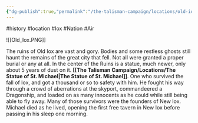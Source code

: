 ```yaml
---
{"dg-publish":true,"permalink":"/the-talisman-campaign/locations/old-iox/","noteIcon":""}
---
```


#history #location #Iox #Nation #Air 


![[Old_Iox.PNG]]


The ruins of Old Iox are vast and gory. Bodies and some restless ghosts still haunt the remains of the great city that fell. Not all were granted a proper burial or any at all. In the center of the Ruins is a statue, much newer, only about 5 years of dust on it. **[[The Talisman Campaign/Locations/The Statue of St. Michael\|The Statue of St. Michael]]**. One who survived the fall of Iox, and got a thousand or so to safety with him. He fought his way through a crowd of aberrations at the skyport, commandeered  a Dragonship, and loaded on as many innocents as he could while still being able to fly away. Many of those survivors were the founders of New Iox. Michael died as he lived, opening the first free tavern in New Iox before passing in his sleep one morning.